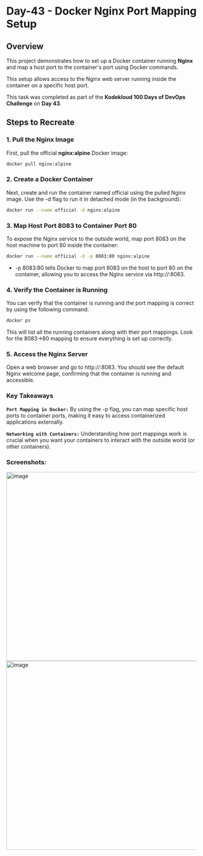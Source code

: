 # Day-43 - Docker Nginx Port Mapping Setup

## Overview
This project demonstrates how to set up a Docker container running **Nginx** and map a host port to the container's port using Docker commands. 

This setup allows access to the Nginx web server running inside the container on a specific host port.

This task was completed as part of the **Kodekloud 100 Days of DevOps Challenge** on **Day 43**.

## Steps to Recreate

### 1. Pull the Nginx Image
First, pull the official **nginx:alpine** Docker image:

```bash
docker pull nginx:alpine
```
### 2. Create a Docker Container

Next, create and run the container named official using the pulled Nginx image. Use the -d flag to run it in detached mode (in the background):

```bash
docker run --name official -d nginx:alpine
```
### 3. Map Host Port 8083 to Container Port 80

To expose the Nginx service to the outside world, map port 8083 on the host machine to port 80 inside the container:

```bash
docker run --name official -d -p 8083:80 nginx:alpine
```
- -p 8083:80 tells Docker to map port 8083 on the host to port 80 on the container, allowing you to access the Nginx service via http://<host-ip>:8083.

### 4. Verify the Container is Running

You can verify that the container is running and the port mapping is correct by using the following command:
```bash
docker ps
```
This will list all the running containers along with their port mappings. Look for the 8083->80 mapping to ensure everything is set up correctly.

### 5. Access the Nginx Server

Open a web browser and go to http://<host-ip>:8083. You should see the default Nginx welcome page, confirming that the container is running and accessible.

### Key Takeaways

**`Port Mapping in Docker:`** By using the -p flag, you can map specific host ports to container ports, making it easy to access containerized applications externally.

**`Networking with Containers:`** Understanding how port mappings work is crucial when you want your containers to interact with the outside world (or other containers).

### Screenshots:

<img width="700" height="500" alt="image" src="https://github.com/user-attachments/assets/d2f43d8c-ef5e-45d9-b088-dee024052d29" />

<img width="700" height="500" alt="image" src="https://github.com/user-attachments/assets/114e8556-23e5-4571-9a52-b1f860a5ebde" />



